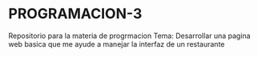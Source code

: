 # PROGRAMACION-3
Repositorio para la materia de progrmacion
Tema: Desarrollar una pagina web basica que me ayude a manejar la interfaz de un restaurante
